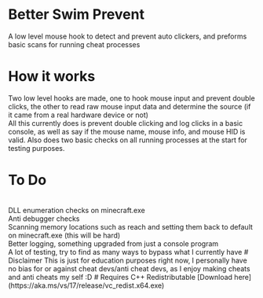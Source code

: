 # Better Swim Prevent
A low level mouse hook to detect and prevent auto clickers, and preforms basic scans for running cheat processes
# How it works
Two low level hooks are made, one to hook mouse input and prevent double clicks, the other to read raw mouse input data and determine the source (if it came from a real hardware device or not)
<br>
All this currently does is prevent double clicking and log clicks in a basic console, as well as say if the mouse name, mouse info, and mouse HID is valid. Also does two basic checks on all running processes at the start for testing purposes.
# To Do
<br>
DLL enumeration checks on minecraft.exe
<br>
Anti debugger checks
<br>
Scanning memory locations such as reach and setting them back to default on minecraft.exe (this will be hard)
<br>
Better logging, something upgraded from just a console program
<br>
A lot of testing, try to find as many ways to bypass what I currently have
# Disclaimer
This is just for education purposes right now, I personally have no bias for or against cheat devs/anti cheat devs, as I enjoy making cheats and anti cheats my self :D
# Requires C++ Redistributable
[Download here](https://aka.ms/vs/17/release/vc_redist.x64.exe)
